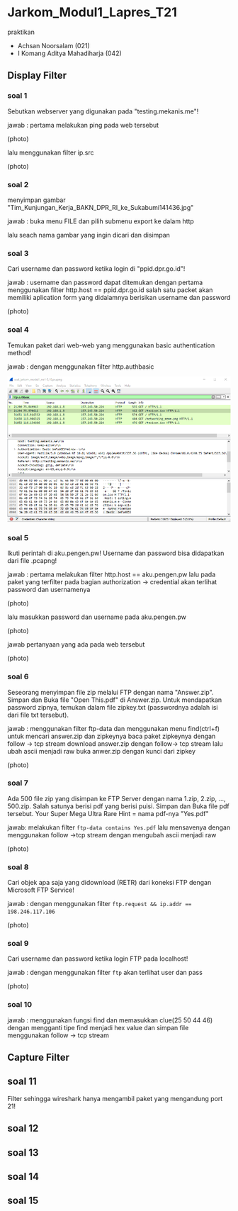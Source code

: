# Jarkom_Modul1_Lapres_T21

praktikan
- Achsan Noorsalam (021)
- I Komang Aditya Mahadiharja (042)


## Display Filter

### soal 1 

Sebutkan webserver yang digunakan pada "testing.mekanis.me"!

jawab :
 pertama melakukan ping pada web tersebut 
 
 (photo)
 
 lalu menggunakan filter ip.src 
 
 (photo)
 
 ### soal 2 
 
 menyimpan gambar "Tim_Kunjungan_Kerja_BAKN_DPR_RI_ke_Sukabumi141436.jpg"
 
 jawab :
 buka menu FILE dan pilih submenu export ke dalam http
 
 lalu seach nama gambar yang ingin dicari dan disimpan
 
 ### soal 3 
 
 Cari username dan password ketika login di "ppid.dpr.go.id"!
 
 jawab :
 username dan password dapat ditemukan dengan pertama menggunakan filter http.host == ppid.dpr.go.id
 salah satu packet akan memiliki aplication form yang didalamnya berisikan username dan password
 
 (photo)
 
 
 ### soal 4 
 
 Temukan paket dari web-web yang menggunakan basic authentication method!

jawab :
dengan menggunakan filter http.authbasic

![no4](4.png)



### soal 5

Ikuti perintah di aku.pengen.pw! Username dan password bisa didapatkan dari file .pcapng!

jawab : 
pertama melakukan filter http.host == aku.pengen.pw
lalu pada paket yang terfilter pada bagian authorization -> credential akan terlihat password dan usernamenya 

(photo)

lalu masukkan password dan username pada aku.pengen.pw

(photo)

jawab pertanyaan yang ada pada web tersebut 

(photo)

### soal 6

Seseorang menyimpan file zip melalui FTP dengan nama "Answer.zip". Simpan dan Buka file "Open This.pdf" di Answer.zip. Untuk mendapatkan password zipnya, temukan dalam file zipkey.txt (passwordnya adalah isi dari file txt tersebut).

jawab : 
menggunakan filter ftp-data dan menggunakan menu find(ctrl+f) untuk mencari answer.zip dan zipkeynya 
baca paket zipkeynya dengan follow -> tcp stream
download answer.zip dengan follow-> tcp stream lalu ubah ascii menjadi raw
buka anwer.zip dengan kunci dari zipkey

(photo)

### soal 7

Ada 500 file zip yang disimpan ke FTP Server dengan nama 1.zip, 2.zip, ..., 500.zip. Salah satunya berisi pdf yang berisi puisi. Simpan dan Buka file pdf tersebut.
Your Super Mega Ultra Rare Hint = nama pdf-nya "Yes.pdf"

jawab:
melakukan filter `ftp-data contains Yes.pdf` lalu mensavenya dengan menggunakan follow ->tcp stream dengan mengubah ascii menjadi raw

(photo)



### soal 8

Cari objek apa saja yang didownload (RETR) dari koneksi FTP dengan Microsoft FTP Service!

jawab :
 dengan menggunakan filter `ftp.request && ip.addr == 198.246.117.106`
 
 (photo)
 
 
 ### soal 9
 
 Cari username dan password ketika login FTP pada localhost!
 
 jawab :
 dengan menggunakan filter `ftp` akan terlihat user dan pass 
 
 (photo)


### soal 10

jawab : 
menggunakan fungsi find dan memasukkan clue(25 50 44 46) dengan mengganti tipe find menjadi hex value
dan simpan file menggunakan follow -> tcp stream 


 
## Capture Filter

## soal 11

Filter sehingga wireshark hanya mengambil paket yang mengandung port 21!

## soal 12
## soal 13
## soal 14
## soal 15
 
